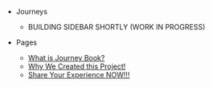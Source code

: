 - Journeys
    - BUILDING SIDEBAR SHORTLY (WORK IN PROGRESS)
    
- Pages
    - [What is Journey Book?](../_pages/what-is-this.md)
    - [Why We Created this Project!](../_pages/journey-book.md)
    - [Share Your Experience NOW!!!](../_pages/share-your-experience.md)
